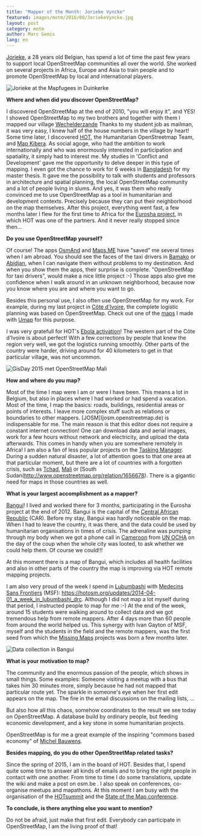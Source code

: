 ```yaml
---
title: "Mapper of the Month: Jorieke Vyncke"
featured: images/motm/2016/08/JoriekeVyncke.jpg
layout: post
category: motm
author: Marc Gemis
lang: en
---
```


<p><a href="http://www.openstreetmap.org/user/Jorieke%20V" rel="nofollow">Jorieke</a>, a 28 years old Belgian, has spend a lot of time the past few years to support local OpenStreetMap communities all over the world. She worked on several projects in Africa, Europe and Asia to train people and to promote OpenStreetMap by local and international players.</p>

<p><img src="https://photos.smugmug.com/OSM/Screenshots/Mapper-in-the-Spotlight/Jorieke-Vyncke/i-6b3swBq/0/X2/Mapfugees%20in%20Duinkerke-X2.jpg" alt="Jorieke at the  Mapfugees in Duinkerke"></p>

<p><strong>Where and when did you discover OpenStreetMap?</strong></p>

<p>I discovered OpenStreetMap at the end of 2010, "you will enjoy it", and YES! I showed OpenStreetMap  to my two brothers and together with them I mapped our village <a href="http://www.openstreetmap.org/node/255613117#map=13/51.2636/4.7861" rel="nofollow">Wechelderzande</a>
Thanks to my student job as mailman, it was very easy, I knew half of the house numbers in the village by heart!
Some time later, I discovered <a href="https://hotosm.org/" rel="nofollow">HOT</a>, the Humanitarian OpenStreetmap Team, and <a href="http://mapkibera.org/" rel="nofollow">Map Kibera</a>. As social agoge, who had the ambition to work internationally and who was enormously interested in participation and spatiality, it simply had to interest me. My studies in 'Conflict and Development' gave me the opportunity to delve deeper in this type of mapping. I even got the chance to work for 6 weeks in <a href="http://www.openstreetmap.org/relation/184640" rel="nofollow">Bangladesh</a> for my master thesis. It gave me the possibility to talk with students and professors in architecture and spatial planning, the local OpenStreetMap community and a lot of people living in slums.
And yes, it was them who really convinced me to use OpenStreetMap as a tool in humanitarian and development contexts. Precisely because they can put their neighborhood on the map themselves. After this project, everything went fast, a few months later I flew for the first time to Africa for the <a href="https://hotosm.org/projects/eurosha_0" rel="nofollow">Eurosha project</a>, in which HOT was one of the partners. And it never really stopped since then...</p>

<p><strong>Do you use OpenStreetMap yourself?</strong></p>

<p>Of course! The apps  <a href="http://osmand.net/" rel="nofollow">OsmAnd</a> and <a href="http://maps.me/en/home" rel="nofollow">Maps.ME</a> have "saved" me several times when I am abroad. You should see the faces of the taxi drivers in <a href="http://www.openstreetmap.org/node/27564954" rel="nofollow">Bamako</a> or <a href="http://www.openstreetmap.org/node/1046100133#map=11/5.3207/-4.0162" rel="nofollow">Abidjan</a>, when I can navigate them without problems to my destination. And when you show them the apps, their surprise is complete. "OpenStreetMap for taxi drivers", would make a nice little project :-) Those apps also give me confidence when I walk around in an unknown neighborhood, because now you know where you are and where you want to go.</p>

<p>Besides this personal use, I also often use OpenStreetMap for my work. For example, during my last project in <a href="http://www.openstreetmap.org/relation/192779" rel="nofollow">Côte d'Ivoire</a>, the complete logistic planning was based on OpenStreetMap. Check out one of the <a href="http://umap.openstreetmap.fr/nl/map/villages-a-enqueter-region-tonkpi-bleu-village-pmh_88667#9/7.3093/-7.8333" rel="nofollow">maps</a> I made with <a href="http://umap.openstreetmap.fr/en/" rel="nofollow">Umap</a> for this purpose.</p>

<p>I was very gratefull for HOT's <a href="https://hotosm.org/projects/west_africa_ebola_epidemic" rel="nofollow">Ebola activation</a>! The western part of the Côte d'Ivoire is about perfect! With a few corrections by people that knew the region very well, we got the logistics running smoothly. Other parts of the country were harder, driving around for 40 kilometers to get in that particular village, was not uncommon.</p>

<p><img src="https://photos.smugmug.com/OSM/Screenshots/Mapper-in-the-Spotlight/Jorieke-Vyncke/i-CnbCsB7/0/XL/GisDay%202015%20met%20OpenStreetMap%20Mali-XL.jpg" alt="GisDay 2015 met OpenStreetMap Mali"></p>

<p><strong>How and where do you map?</strong></p>

<p>Most of the time I map were I am or were I have been. This means a lot in Belgium, but also in places where I had worked or had spend a vacation. Most of the time, I map the basics: roads, buildings, residential areas or points of interests. I leave more complex stuff such as relations or boundaries to other mappers.
[JOSM](josm.openstreetmap.de) is indispensable for me. The main reason is that this editor does not require a constant internet connection! One can download data and aerial images, work for a few hours without network and electricity, and upload the data afterwards. This comes in handy when you are somewhere remotely in Africa!
I am also a fan of less popular projects on the <a href="http://tasks.hotosm.org/" rel="nofollow">Tasking Manager</a>. During a sudden natural disaster, a lot of attention goes to that one area at that particular moment, but there are a lot of countries with a forgotten crisis, such as <a href="http://www.openstreetmap.org/relation/2361304" rel="nofollow">Tchad</a>, <a href="http://www.openstreetmap.org/relation/192785" rel="nofollow">Mali</a> or [South Sudan(<a href="http://www.openstreetmap.org/relation/1656678" rel="nofollow">http://www.openstreetmap.org/relation/1656678</a>). There is a gigantic need for maps in those countries as well.</p>

<p><strong>What is your largest accomplishment as a mapper?</strong></p>

<p><a href="http://www.openstreetmap.org/relation/4119221" rel="nofollow">Bangui</a>! I lived and worked there for 3 months, participating in the Eurosha project  at the end of 2012. Bangui is the capital of the <a href="http://www.openstreetmap.org/relation/192790" rel="nofollow">Central African Republic</a> (CAR). Before my stay, Bangui was hardly noticeable on the map. When I had to leave the country, it was there, and the data could be used by humanitarian organisations in times of crisis. The adrenaline was pumping through my body when we got a phone call in <a href="http://www.openstreetmap.org/relation/192830" rel="nofollow">Cameroon</a> from  <a href="http://www.unocha.org/" rel="nofollow">UN OCHA</a> on the day of the coup when the whole city was looted, 
to ask whether we could help them. Of course we could!!!</p>

<p>At this moment there is a map of Bangui, which includes all health facilities and also in other parts of the country the map is improving via HOT remote mapping projects.</p>

<p>I am also very proud of the week I spend in  <a href="http://www.openstreetmap.org/node/27564973" rel="nofollow">Lubumbashi</a>  with <a href="http://www.msf.org/" rel="nofollow">Medecins Sans Frontiers</a> (MSF): <a href="https://hotosm.org/updates/2014-04-01_a_week_in_lubumbashi_drc" rel="nofollow">https://hotosm.org/updates/2014-04-01_a_week_in_lubumbashi_drc</a>. Although I did not map a lot myself during that period, I instructed people to map for me :-) At the end of the week, around 15 students were walking around to collect data and we got tremendous help from remote mappers. After 4 days more than 60 people from around the world helped us. This synergy with Ivan Gayton of MSF, myself and the students in the field and the remote mappers, was the first seed from which the   <a href="http://www.missingmaps.org/" rel="nofollow">Missing Maps</a> projects was born a few months later.</p>

<p><img src="https://photos.smugmug.com/OSM/Screenshots/Mapper-in-the-Spotlight/Jorieke-Vyncke/i-Q7G9CLW/0/XL/Dataverzameling%20in%20Bangui-XL.jpg" alt="Data collection in Bangui"></p>

<p><strong>What is your motivation to map?</strong></p>

<p>The community and the enormous passion of the people, which shows in small things. Some examples: Someone visiting a meetup with a bus that takes him 30 minutes more, simply because he had not mapped that particular route yet. The sparkle in someone's eye when her first edit appears on the map. The fire in the email discussions on the mailing lists, ...</p>

<p>But also how all this chaos, somehow coordinates to the result we see today on OpenStreetMap. A database build by ordinary people, but feeding economic development, and a key stone in some humanitarian projects.</p>

<p>OpenStreetMap is for me a great example of the inspiring "commons based economy" of <a href="https://en.wikipedia.org/wiki/Michel_Bauwens" rel="nofollow">Michel Bauwens</a>.</p>

<p><strong>Besides mapping, do you do other OpenStreetMap related tasks?</strong></p>

<p>Since the spring of 2015, I am in the board of HOT. Besides that, I spend quite some time to answer all kinds of emails and to bring the right people in contact with one another.
From time to time I do some translations, update the wiki and make a post on osm.be . I also speak on conferences, co-organise meetups and mapathons. At this moment I am busy with the organisation of the <a href="http://summit.hotosm.org/" rel="nofollow">HOTsummit</a> and the <a href="http://2016.stateofthemap.org/" rel="nofollow">State of the Map conference</a>.</p>

<p><strong>To conclude, is there anything else you want to mention?</strong></p>

<p>Do not be afraid, just make that first edit. Everybody can participate in OpenStreetMap, I am the living proof of that!</p>
